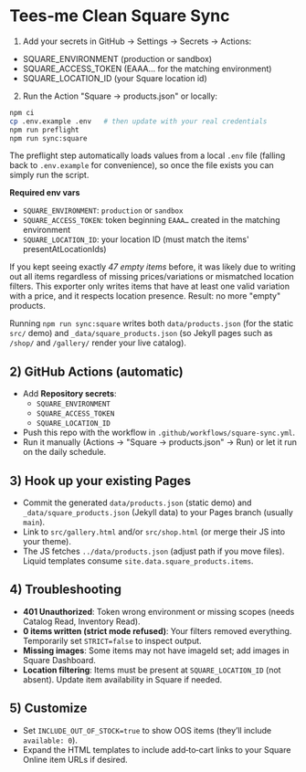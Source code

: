 # Tees‑me Clean Square Sync

1) Add your secrets in GitHub → Settings → Secrets → Actions:
- SQUARE_ENVIRONMENT (production or sandbox)
- SQUARE_ACCESS_TOKEN (EAAA… for the matching environment)
- SQUARE_LOCATION_ID (your Square location id)

2) Run the Action "Square → products.json" or locally:
```bash
npm ci
cp .env.example .env   # then update with your real credentials
npm run preflight
npm run sync:square
```

The preflight step automatically loads values from a local `.env` file (falling back to `.env.example` for convenience), so once the file exists you can simply run the script.

**Required env vars**
- `SQUARE_ENVIRONMENT`: `production` or `sandbox`
- `SQUARE_ACCESS_TOKEN`: token beginning `EAAA…` created in the matching environment
- `SQUARE_LOCATION_ID`: your location ID (must match the items' presentAtLocationIds)

If you kept seeing exactly *47 empty items* before, it was likely due to writing out all items regardless of missing prices/variations or mismatched location filters. This exporter only writes items that have at least one valid variation with a price, and it respects location presence. Result: no more "empty" products.

Running `npm run sync:square` writes both `data/products.json` (for the static `src/` demo) and `_data/square_products.json` (so Jekyll pages such as `/shop/` and `/gallery/` render your live catalog).

## 2) GitHub Actions (automatic)
- Add **Repository secrets**:
  - `SQUARE_ENVIRONMENT`
  - `SQUARE_ACCESS_TOKEN`
  - `SQUARE_LOCATION_ID`
- Push this repo with the workflow in `.github/workflows/square-sync.yml`.
- Run it manually (Actions → "Square → products.json" → Run) or let it run on the daily schedule.

## 3) Hook up your existing Pages
- Commit the generated `data/products.json` (static demo) and `_data/square_products.json` (Jekyll data) to your Pages branch (usually `main`).
- Link to `src/gallery.html` and/or `src/shop.html` (or merge their JS into your theme).
- The JS fetches `../data/products.json` (adjust path if you move files). Liquid templates consume `site.data.square_products.items`.

## 4) Troubleshooting
- **401 Unauthorized**: Token wrong environment or missing scopes (needs Catalog Read, Inventory Read).
- **0 items written (strict mode refused)**: Your filters removed everything. Temporarily set `STRICT=false` to inspect output.
- **Missing images**: Some items may not have imageId set; add images in Square Dashboard.
- **Location filtering**: Items must be present at `SQUARE_LOCATION_ID` (not absent). Update item availability in Square if needed.

## 5) Customize
- Set `INCLUDE_OUT_OF_STOCK=true` to show OOS items (they’ll include `available: 0`).
- Expand the HTML templates to include add‑to‑cart links to your Square Online item URLs if desired.
